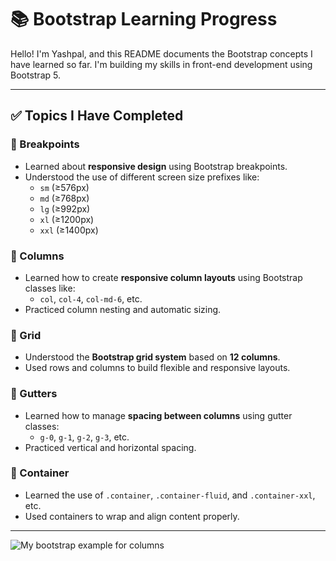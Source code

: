 # 📚 Bootstrap Learning Progress

Hello! I'm Yashpal, and this README documents the Bootstrap concepts I have learned so far. I'm building my skills in front-end development using Bootstrap 5.

---

## ✅ Topics I Have Completed

### 🔹 Breakpoints
- Learned about **responsive design** using Bootstrap breakpoints.
- Understood the use of different screen size prefixes like:
  - `sm` (≥576px)
  - `md` (≥768px)
  - `lg` (≥992px)
  - `xl` (≥1200px)
  - `xxl` (≥1400px)

### 🔹 Columns
- Learned how to create **responsive column layouts** using Bootstrap classes like:
  - `col`, `col-4`, `col-md-6`, etc.
- Practiced column nesting and automatic sizing.

### 🔹 Grid
- Understood the **Bootstrap grid system** based on **12 columns**.
- Used rows and columns to build flexible and responsive layouts.

### 🔹 Gutters
- Learned how to manage **spacing between columns** using gutter classes:
  - `g-0`, `g-1`, `g-2`, `g-3`, etc.
- Practiced vertical and horizontal spacing.

### 🔹 Container
- Learned the use of `.container`, `.container-fluid`, and `.container-xxl`, etc.
- Used containers to wrap and align content properly.

---
![My bootstrap example for columns](https://raw.githubusercontent.com/yashpalchaudhary/Bootstrap-learning/refs/heads/main/images/Screenshot%202025-07-18%20114753.png)
